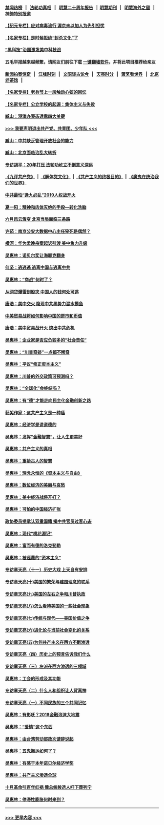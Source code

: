 #### [禁闻热榜](热点新闻.md?=0)  &nbsp;&nbsp;|&nbsp;&nbsp; [法轮功真相](https://github.com/gfw-breaker/truth/blob/master/README.md?=0) &nbsp;&nbsp;|&nbsp;&nbsp; [明慧二十周年报告](https://github.com/gfw-breaker/mh-reports/blob/master/README.md?=0) &nbsp;&nbsp;|&nbsp;&nbsp;[明慧期刊](https://github.com/gfw-breaker/mh-qikan) &nbsp;&nbsp;|&nbsp;&nbsp; [明慧海外之窗](https://github.com/gfw-breaker/mh-news/blob/master/README.md?=0) &nbsp;&nbsp;|&nbsp;&nbsp; [神韵特别报道](https://github.com/gfw-breaker/mh-news/blob/master/shenyun.md?=0)
#### [【纪元专栏】应对病毒流行 渥京未以加人为先引担忧](../pages/nsc423/n11875714.md?t=03150702) 
#### [【名家专栏】是时候拒绝“封杀文化”了](../pages/nsc423/n11814093.md?t=03150702) 
#### [“黑科技”治国激发美中科技战](../pages/nsc423/n11638056.md?t=03150702) 
#### 五毛举报越来越频繁，请网友们前往下载 [一键翻墙软件](https://github.com/gfw-breaker/ssr-accounts)，并将此项目推荐给亲友
#### [新闻拍案惊奇](https://github.com/gfw-breaker/banned-news/blob/master/pages/link4.md) &nbsp;&nbsp;|&nbsp;&nbsp; [江峰时刻](https://github.com/gfw-breaker/banned-news/blob/master/pages/link4.md) &nbsp;&nbsp;|&nbsp;&nbsp; [文昭谈古论今](https://github.com/gfw-breaker/banned-news/blob/master/pages/link4.md) &nbsp;&nbsp;|&nbsp;&nbsp; [天亮时分](https://github.com/gfw-breaker/banned-news/blob/master/pages/link4.md) &nbsp;&nbsp;|&nbsp;&nbsp; [萧茗看世界](https://github.com/gfw-breaker/banned-news/blob/master/pages/link4.md) &nbsp;&nbsp;|&nbsp;&nbsp; [北京老茶馆](https://github.com/gfw-breaker/banned-news/blob/master/pages/link4.md) &nbsp;&nbsp;|&nbsp;&nbsp; 
#### [【名家专栏】老兵节上一段触动心弦的回忆](../pages/nsc423/n11646016.md?t=03150702) 
#### [【名家专栏】公立学校的起源：集体主义与失败](../pages/nsc423/n11601833.md?t=03150702) 
#### [臧山：港澳办表态透露四大关键](../pages/nsc423/n11421628.md?t=03150702) 
#### [>>> 我要声明退出共产党、共青团、少年队 <<<](https://github.com/begood0513/goodnews/blob/master/quit/letter.md) 
#### [臧山：中共缺乏管理开放社会的能力](../pages/nsc423/n11407457.md?t=03150702) 
#### [臧山：北京面临治乱大转折](../pages/nsc423/n11406895.md?t=03150702) 
#### [专访胡平：20年打压 法轮功屹立不倒意义深远](../pages/nsc423/n11398800.md?t=03150702) 
#### [《九评共产党》](https://github.com/begood0513/9ping.md/blob/master/README.md) &nbsp;|&nbsp; [《解体党文化》](../../../../jtdwh.md/blob/master/README.md)  &nbsp;|&nbsp; [《共产主义的终极目的》](../../../../gczydzjmd.md/blob/master/README.md) &nbsp;|&nbsp; [《魔鬼在统治我们的世界》](../../../../mgztzwmdsj.md/blob/master/README.md) 
#### [中共最怕“逢九必乱”2019人权战开火](../pages/nsc423/n11385248.md?t=03150702) 
#### [夏一阳：精神和肉体灭绝的手段—转化洗脑](../pages/nsc423/n11368250.md?t=03150702) 
#### [六月风云激变 北京当局面临三条路](../pages/nsc423/n11313668.md?t=03150702) 
#### [许茹：南京公安大数据中心主任猝死是偶然？](../pages/nsc423/n11064744.md?t=03150702) 
#### [横河：华为孟晚舟案起诉引渡 美中角力升级](../pages/nsc423/n11027230.md?t=03150702) 
#### [吴惠林：诺贝尔奖让海耶克翻身](../pages/nsc423/n10890049.md?t=03150702) 
#### [何坚：逃逃逃 逃离中国与逃离中共](../pages/nsc423/n10592891.md?t=03150702) 
#### [吴惠林：“商战”何时了？](../pages/nsc423/n10573558.md?t=03150702) 
#### [从网贷爆雷到股灾 中国人的钱何处可逃](../pages/nsc423/n10572800.md?t=03150702) 
#### [唐浩：美中交火 隐现中共黑势力混水摸鱼](../pages/nsc423/n10544040.md?t=03150702) 
#### [中美贸易战将如何影响中国的房市和币值](../pages/nsc423/n10543697.md?t=03150702) 
#### [唐浩：美中贸易战开火 烧出中共危机](../pages/nsc423/n10540126.md?t=03150702) 
#### [吴惠林：企业家是否应负较多的“社会责任”](../pages/nsc423/n10535022.md?t=03150702) 
#### [吴惠林：“川普奇迹”一点都不稀奇](../pages/nsc423/n10512808.md?t=03150702) 
#### [吴惠林：平议“修正资本主义”](../pages/nsc423/n10495724.md?t=03150702) 
#### [吴惠林：川普的外交政策可预测吗？](../pages/nsc423/n10462387.md?t=03150702) 
#### [吴惠林：“全球化”会终结吗？](../pages/nsc423/n10452838.md?t=03150702) 
#### [吴惠林：有“德”才能走向民主化金融创新之路](../pages/nsc423/n10432292.md?t=03150702) 
#### [获奖作家：这共产主义是一种癌](../pages/nsc423/n10431541.md?t=03150702) 
#### [吴惠林：经济学是讲道德的](../pages/nsc423/n10398014.md?t=03150702) 
#### [吴惠林：发挥“金融智慧”，让人生更美好](../pages/nsc423/n10375019.md?t=03150702) 
#### [吴惠林：共产主义的真相](../pages/nsc423/n10351394.md?t=03150702) 
#### [吴惠林：重拾古人的智慧](../pages/nsc423/n10337691.md?t=03150702) 
#### [吴惠林：理念永恒的《资本主义与自由》](../pages/nsc423/n10316274.md?t=03150702) 
#### [吴惠林：数位经济的美丽与哀愁](../pages/nsc423/n10292946.md?t=03150702) 
#### [吴惠林：美中经济战将开打？](../pages/nsc423/n10258825.md?t=03150702) 
#### [吴惠林：可怕的中国经济扩张](../pages/nsc423/n10219147.md?t=03150702) 
#### [政协委员提承认双重国籍 揭中共官员过客心态](../pages/nsc423/n10208809.md?t=03150702) 
#### [吴惠林：现代“桃花源记”](../pages/nsc423/n10185234.md?t=03150702) 
#### [吴惠林：富而有德的洛克斐勒](../pages/nsc423/n10142264.md?t=03150702) 
#### [吴惠林：被诬蔑的“资本主义”](../pages/nsc423/n10124816.md?t=03150702) 
#### [专访章天亮（十一）历史大戏 上天自有安排](../pages/nsc423/n10094905.md?t=03150702) 
#### [专访章天亮(十)美国的繁荣与建国理念的联系](../pages/nsc423/n10094899.md?t=03150702) 
#### [专访章天亮(九)美国的左右之争和川普执政](../pages/nsc423/n10094889.md?t=03150702) 
#### [专访章天亮(八)怎么看待美国的一些社会现象](../pages/nsc423/n10094857.md?t=03150702) 
#### [专访章天亮(七)传统与现代——美国价值之争](../pages/nsc423/n10093140.md?t=03150702) 
#### [专访章天亮(六)进化论与当前社会变化的关系](../pages/nsc423/n10092036.md?t=03150702) 
#### [专访章天亮(五)为何共产主义在西方不断渗透](../pages/nsc423/n10083620.md?t=03150702) 
#### [专访章天亮（四）历史上的预言告诉我们什么](../pages/nsc423/n10083606.md?t=03150702) 
#### [专访章天亮（三）左派在西方渗透的三领域](../pages/nsc423/n10081115.md?t=03150702) 
#### [吴惠林：工会的形成及其功能](../pages/nsc423/n10080633.md?t=03150702) 
#### [专访章天亮（二）什么人和组织让人背离神](../pages/nsc423/n10076637.md?t=03150702) 
#### [专访章天亮（一）不同民族的三个共同记忆](../pages/nsc423/n10074188.md?t=03150702) 
#### [吴惠林：有影呒？2018金融泡沫大地震](../pages/nsc423/n10040534.md?t=03150702) 
#### [吴惠林：“爱情”这个东西](../pages/nsc423/n10019423.md?t=03150702) 
#### [吴惠林：由台湾劳动部政次请辞说起](../pages/nsc423/n9979679.md?t=03150702) 
#### [吴惠林：五鬼搬运如何了？](../pages/nsc423/n9925338.md?t=03150702) 
#### [吴惠林：有感于本年诺贝尔经济学奖](../pages/nsc423/n9871883.md?t=03150702) 
#### [吴惠林：共产主义渗透全球](../pages/nsc423/n9812748.md?t=03150702) 
#### [十月革命引百年红祸 俄总统候选人吁下葬列宁](../pages/nsc423/n9810182.md?t=03150702) 
#### [吴惠林：停滞性膨胀何时来到？](../pages/nsc423/n9764136.md?t=03150702) 

----
#### [ >>> 更早内容 <<< ](../indexes/nsc423-earlier.md)

